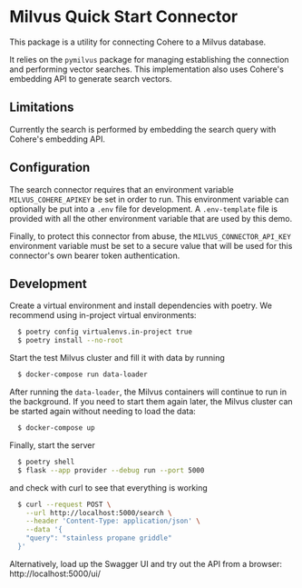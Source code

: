 # Milvus Quick Start Connector

This package is a utility for connecting Cohere to a Milvus database.

It relies on the `pymilvus` package for managing establishing the connection and performing vector searches. This implementation also uses Cohere's embedding API to generate search vectors.

## Limitations

Currently the search is performed by embedding the search query with Cohere's embedding API.

## Configuration

The search connector requires that an environment variable `MILVUS_COHERE_APIKEY` be set in order to run. This environment variable can optionally be put into a `.env` file for development.
A `.env-template` file is provided with all the other environment variable that are used by this demo.

Finally, to protect this connector from abuse, the `MILVUS_CONNECTOR_API_KEY` environment variable must be set to a secure value that will be used for this connector's own bearer token authentication.

## Development

Create a virtual environment and install dependencies with poetry. We recommend using in-project virtual environments:

```bash
  $ poetry config virtualenvs.in-project true
  $ poetry install --no-root
```

Start the test Milvus cluster and fill it with data by running

```bash
  $ docker-compose run data-loader
```

After running the `data-loader`, the Milvus containers will continue to run in the background. If you need to start them again later, the Milvus cluster can be started again without needing to load the data:

```bash
  $ docker-compose up
```

Finally, start the server

```bash
  $ poetry shell
  $ flask --app provider --debug run --port 5000
```

and check with curl to see that everything is working

```bash
  $ curl --request POST \
    --url http://localhost:5000/search \
    --header 'Content-Type: application/json' \
    --data '{
    "query": "stainless propane griddle"
  }'
```

Alternatively, load up the Swagger UI and try out the API from a browser: http://localhost:5000/ui/
